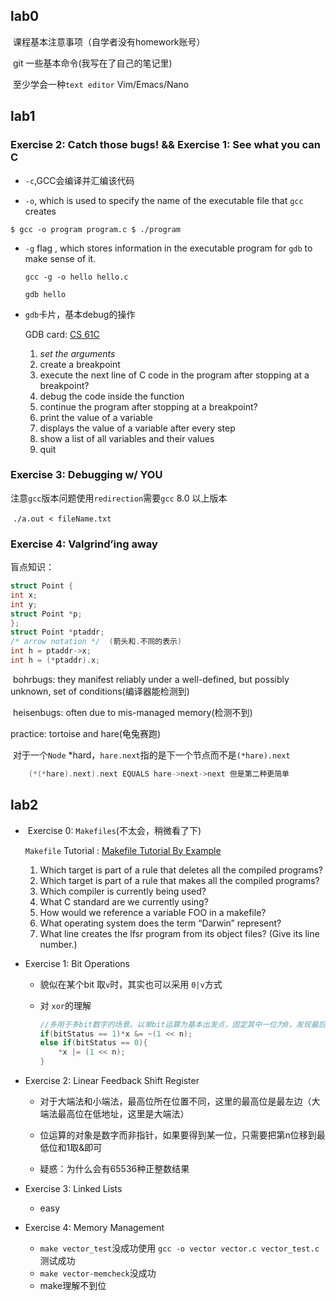 ## lab0

​	课程基本注意事项（自学者没有homework账号）

​	git 一些基本命令(我写在了自己的笔记里)

​	至少学会一种`text editor` Vim/Emacs/Nano

## lab1

### Exercise 2: Catch those bugs! && Exercise 1: See what you can C

- `-c`,GCC会编译并汇编该代码

-  `-o`, which is used to specify the name of the executable file that `gcc` creates

  `$ gcc -o program program.c
  $ ./program`

- `-g` flag , which stores information in the executable program for `gdb` to make sense of it. 

  `gcc -g -o hello hello.c`  

  `gdb hello`

- `gdb`卡片，基本debug的操作

  GDB card: [CS 61C](https://cs61c.org/resources/pdf?file=gdb5-refcard.pdf)

  1. *set the arguments*
  2.  create a breakpoint
  3. execute the next line of C code in the program after stopping at a breakpoint?
  4. debug the code inside the function
  5. continue the program after stopping at a breakpoint?
  6.  print the value of a variable 
  7. displays the value of a variable after every step
  8. show a list of all variables and their values
  9. quit

### Exercise 3: Debugging w/ YOU

​	注意`gcc`版本问题使用`redirection`需要`gcc` 8.0 以上版本

​	`./a.out < fileName.txt`

### Exercise 4: Valgrind’ing away

盲点知识：

```c
struct Point {
int x;
int y;
struct Point *p;
};
struct Point *ptaddr;
/* arrow notation */  (箭头和.不同的表示)
int h = ptaddr->x;
int h = (*ptaddr).x;
```

​	bohrbugs:  they manifest reliably under a well-defined, but possibly unknown, set of conditions(编译器能检测到)

​	heisenbugs: often due to mis-managed memory(检测不到)

practice: tortoise and hare(龟兔赛跑)

​	对于一个`Node` *hard，`hare.next`指的是下一个节点而不是`(*hare).next`

```c
    (*(*hare).next).next EQUALS hare->next->next 但是第二种更简单
```

## lab2

- ​	Exercise 0: `Makefiles`(不太会，稍微看了下)

  `Makefile` Tutorial : [Makefile Tutorial By Example](https://makefiletutorial.com/#why-do-makefiles-exist-)

  1. Which target is part of a rule that deletes all the compiled programs?
  2. Which target is part of a rule that makes all the compiled programs?
  3. Which compiler is currently being used?
  4. What C standard are we currently using?
  5. How would we reference a variable FOO in a makefile?
  6. What operating system does the term “Darwin” represent?
  7. What line creates the lfsr program from its object files? (Give its line number.)

- Exercise 1: Bit Operations

  - 貌似在某个bit 取`v`时，其实也可以采用 `0|v`方式

  - 对 `xor`的理解

    ```c
    //多用于多bit数字的场景。以单bit运算为基本出发点，固定其中一位为0，发现最后的结果就是另外一个数字等价位上的值；同理，固定其中一位为1，结果为另一个数字等价位值的取反。
    if(bitStatus == 1)*x &= ~(1 << n);
    else if(bitStatus == 0){
        *x |= (1 << n);
    }
    ```

- Exercise 2: Linear Feedback Shift Register

  - 对于大端法和小端法，最高位所在位置不同，这里的最高位是最左边（大端法最高位在低地址，这里是大端法）

  - 位运算的对象是数字而非指针，如果要得到某一位，只需要把第n位移到最低位和1取&即可

  - 疑惑：为什么会有65536种正整数结果

- Exercise 3: Linked Lists
  - easy

- Exercise 4: Memory Management
  - `make vector_test`没成功使用 `gcc -o vector vector.c vector_test.c`测试成功
  - `make vector-memcheck`没成功
  - make理解不到位